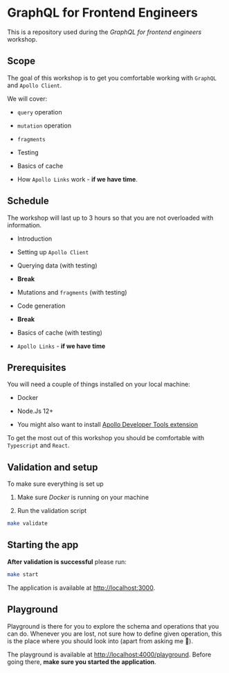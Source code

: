 # GraphQL for Frontend Engineers

This is a repository used during the _GraphQL for frontend engineers_ workshop.

## Scope

The goal of this workshop is to get you comfortable working with `GraphQL` and `Apollo Client`.

We will cover:

- `query` operation

* `mutation` operation

- `fragments`

* Testing

- Basics of cache

* How `Apollo Links` work - **if we have time**.

## Schedule

The workshop will last up to 3 hours so that you are not overloaded with information.

- Introduction

* Setting up `Apollo Client`

- Querying data (with testing)

* **Break**

- Mutations and `fragments` (with testing)

* Code generation

- **Break**

* Basics of cache (with testing)

- `Apollo Links` - **if we have time**

## Prerequisites

You will need a couple of things installed on your local machine:

- Docker

* Node.Js 12+

- You might also want to install [Apollo Developer Tools extension](https://chrome.google.com/webstore/detail/apollo-client-developer-t/jdkknkkbebbapilgoeccciglkfbmbnfm)

To get the most out of this workshop you should be comfortable with `Typescript` and `React`.

## Validation and setup

To make sure everything is set up

1. Make sure _Docker_ is running on your machine

2. Run the validation script

```sh
make validate
```

## Starting the app

**After validation is successful** please run:

```sh
make start
```

The application is available at [http://localhost:3000](http://localhost:3000).

## Playground

Playground is there for you to explore the schema and operations that you can do. Whenever you are lost, not sure how to
define given operation, this is the place where you should look into (apart from asking me 🙂).

The playground is available at [http://localhost:4000/playground](http://localhost:4000/playground).
Before going there, **make sure you started the application**.
